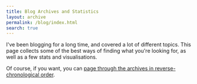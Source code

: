 ```yaml
---
title: Blog Archives and Statistics
layout: archive
permalink: /blog/index.html
search: true
---
```


I've been blogging for a long time, and covered a lot of different topics. This page collects some of the best ways of finding what you're looking for, as well as a few stats and visualisations.

Of course, if you want, you can [page through the archives in reverse-chronological order](/blog/page-0/).